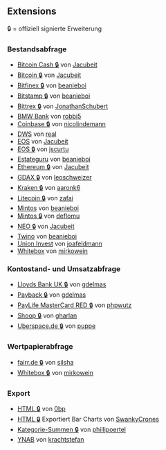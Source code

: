 ## Extensions
🔒 = offiziell signierte Erweiterung

### Bestandsabfrage
* [Bitcoin Cash 🔒](https://github.com/Jacubeit/Bitcoin-Cash-MoneyMoney) von [Jacubeit](https://github.com/Jacubeit)
* [Bitcoin 🔒](https://github.com/Jacubeit/Bitcoin-MoneyMoney) von [Jacubeit](https://github.com/Jacubeit/)
* [Bitfinex 🔒](https://github.com/beanieboi/moneymoney-bitfinex) von [beanieboi](https://github.com/beanieboi)
* [Bitstamp 🔒](https://github.com/beanieboi/moneymoney-bitstamp) von [beanieboi](https://github.com/beanieboi)
* [Bittrex 🔒](https://github.com/JonathanSchubert/moneymoney-bittrex) von [JonathanSchubert](https://github.com/JonathanSchubert)
* [BMW Bank](https://github.com/robbi5/moneymoney-bmwbank-ext) von [robbi5](https://github.com/robbi5)
* [Coinbase 🔒](https://github.com/nicolindemann/coinbase-moneymoney) von [nicolindemann](https://github.com/nicolindemann)
* [DWS](https://github.com/real-prometheus/moneymoney-extensions) von [real](https://github.com/real)
* [EOS](https://github.com/Jacubeit/EOS-MoneyMoney) von [Jacubeit](https://github.com/Jacubeit)
* [EOS 🔒](https://github.com/jscurtu/moneymoney-extension-eos) von [jscurtu](https://github.com/jscurtu)
* [Estateguru](https://github.com/beanieboi/moneymoney-estateguru) von [beanieboi](https://github.com/beanieboi)
* [Ethereum 🔒](https://github.com/Jacubeit/Ethereum-MoneyMoney) von [Jacubeit](https://github.com/Jacubeit)
* [GDAX 🔒](https://github.com/leoschweizer/moneymoney-gdax) von [leoschweizer](https://github.com/leoschweizer)
* [Kraken 🔒](https://github.com/aaronk6/Kraken-MoneyMoney) von [aaronk6](https://github.com/aaronk6)
* [Litecoin 🔒](https://github.com/zafai/Litecoin-MoneyMoney) von [zafai](https://github.com/zafai)
* [Mintos](https://github.com/beanieboi/moneymoney-mintos) von [beanieboi](https://github.com/beanieboi)
* [Mintos 🔒](https://github.com/deflomu/moneymoney-mintos-extension) von [deflomu](https://github.com/deflomu)
* [NEO 🔒](https://github.com/Jacubeit/NEO-MoneyMoney) von [Jacubeit](https://github.com/Jacubeit)
* [Twino](https://github.com/beanieboi/moneymoney-twino) von [beanieboi](https://github.com/beanieboi)
* [Union Invest](https://github.com/joafeldmann/moneymoney-union-investmentn) von [joafeldmann](https://github.com/joafeldmann)
* [Whitebox](https://github.com/mirkowein/moneymoney-whitebox) von [mirkowein](https://github.com/mirkowein)

### Kontostand- und Umsatzabfrage
* [Lloyds Bank UK 🔒](https://github.com/gdelmas/LloydsBank-MoneyMoney) von [gdelmas](https://github.com/gdelmas)
* [Payback 🔒](https://github.com/gdelmas/LloydsBank-MoneyMoney) von [gdelmas](https://github.com/gdelmas)
* [PayLife MasterCard RED 🔒](https://github.com/phpwutz/moneymoney-mastercardred-ext) von [phpwutz](https://github.com/phpwutz)
* [Shoop 🔒](https://github.com/gharlan/moneymoney-shoop) von [gharlan](https://github.com/gharlan)
* [Uberspace.de 🔒](https://github.com/puppe/moneymoney-uberspace) von [puppe](https://github.com/puppe)

### Wertpapierabfrage
* [fairr.de 🔒](https://github.com/silsha/fairr-moneymoney) von [silsha](https://github.com/silsha)
* [Whitebox 🔒](https://github.com/mirkowein/moneymoney-whitebox/blob/master/README.md) von [mirkowein](https://github.com/mirkowein)

### Export
* [HTML 🔒](https://gist.github.com/0bp/8445592#gistcomment-987501) von [0bp](https://github.com/0bp)
* [HTML 🔒](https://github.com/SwankyCrones/MoneyMoney-Extensions/) Exportiert Bar Charts von [SwankyCrones](https://github.com/SwankyCrones)
* [Kategorie-Summen 🔒](https://github.com/phillipoertel/moneymoney-extensions/) von [phillipoertel](https://github.com/phillipoertel)
* [YNAB](https://github.com/krachtstefan/moneymoney2ynab) von [krachtstefan](https://github.com/krachtstefan)
